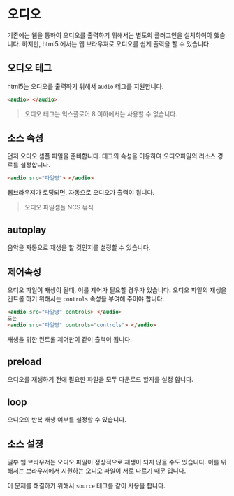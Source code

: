 # 오디오
기존에는 웹을 통하여 오디오를 출력하기 위해서는 별도의 플러그인을 설치하여야 했습니다.
하지만, html5 에서는 웹 브라우져로 오디오를 쉽게 출력을 할 수 있습니다.

## 오디오 테그
html5는 오디오를 출력하기 위해서 `audio` 테그를 지원합니다.

```html
<audio> </audio>
```

> 오디오 테그는 익스플로어 8 이하에서는 사용할 수 없습니다.

## 소스 속성
먼저 오디오 셈플 파일을 준비합니다.
테그의 속성을 이용하여 오디오파일의 리소스 경로를 설정합니다.

```html
<audio src="파일명"> </audio>
```

웹브라우저가 로딩되면, 자동으로 오디오가 출력이 됩니다.

> 오디오 파일셈플
> NCS 뮤직

## autoplay
음악을 자동으로 재생을 할 것인지를 설정할 수 있습니다.

## 제어속성
오디오 파일이 재생이 될때, 이를 제어가 필요할 경우가 있습니다. 오디오 파일의 재생을 컨트롤 하기 위해서는 `controls` 속성을 부여해 주어야 합니다.

```html
<audio src="파일명" controls> </audio>
또는
<audio src="파일명" controls="controls"> </audio>
```

재생을 위한 컨트롤 제어판이 같이 출력이 됩니다.

## preload
오디오를 재생하기 전에 필요한 파일을 모두 다운로드 할지를 설정 합니다.


## loop
오디오의 반복 재생 여부를 설정할 수 있습니다.


## 소스 설정
일부 웹 브라우저는 오디오 파일이 정상적으로 재생이 되지 않을 수도 있습니다.
이를 위해서는 브라우저에서 지원하는 오디오 파일이 서로 다르기 때문 입니다.

이 문제를 해결하기 위해서 `source` 테그를 같이 사용을 합니다.

